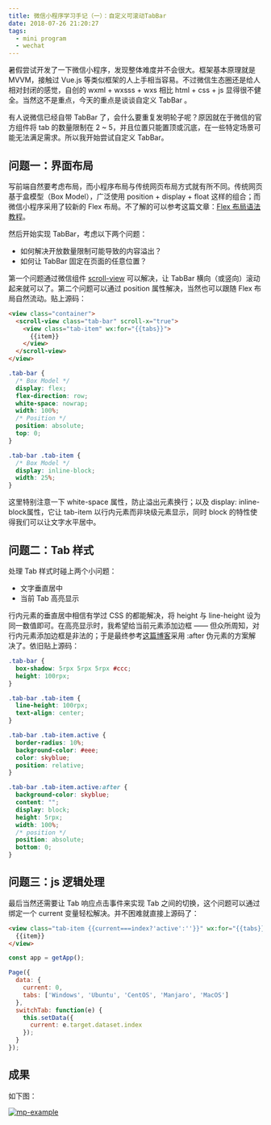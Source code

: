 ```yaml
---
title: 微信小程序学习手记（一）：自定义可滚动TabBar
date: 2018-07-26 21:20:27
tags:
  - mini program
  - wechat
---
```


暑假尝试开发了一下微信小程序，发现整体难度并不会很大。框架基本原理就是 MVVM，接触过 Vue.js 等类似框架的人上手相当容易。不过微信生态圈还是给人相对封闭的感觉，自创的 wxml + wxsss + wxs 相比 html + css + js 显得很不健全。当然这不是重点，今天的重点是谈谈自定义 TabBar 。

<!--more-->

有人说微信已经自带 TabBar 了，会什么要重复发明轮子呢？原因就在于微信的官方组件将 tab 的数量限制在 2 ~ 5，并且位置只能置顶或沉底，在一些特定场景可能无法满足需求。所以我开始尝试自定义 TabBar。

## 问题一：界面布局

写前端自然要考虑布局，而小程序布局与传统网页布局方式就有所不同。传统网页基于盒模型（Box Model），广泛使用 position + display + float 这样的组合；而微信小程序采用了较新的 Flex 布局。不了解的可以参考这篇文章：[Flex 布局语法教程](http://www.runoob.com/w3cnote/flex-grammar.html)。

然后开始实现 TabBar，考虑以下两个问题：

- 如何解决开放数量限制可能导致的内容溢出？
- 如何让 TabBar 固定在页面的任意位置？

第一个问题通过微信组件 [scroll-view](https://developers.weixin.qq.com/miniprogram/dev/component/scroll-view.html) 可以解决，让 TabBar 横向（或竖向）滚动起来就可以了。第二个问题可以通过 position 属性解决，当然也可以跟随 Flex 布局自然流动。贴上源码：

```html
<view class="container">
  <scroll-view class="tab-bar" scroll-x="true">
    <view class="tab-item" wx:for="{{tabs}}">
      {{item}}
    </view>
  </scroll-view>
</view>
```
```css
.tab-bar {
  /* Box Model */
  display: flex;
  flex-direction: row;
  white-space: nowrap;
  width: 100%;
  /* Position */
  position: absolute;
  top: 0;
}

.tab-bar .tab-item {
  /* Box Model */
  display: inline-block;
  width: 25%;
}
```

这里特别注意一下 white-space 属性，防止溢出元素换行；以及 display: inline-block属性，它让 tab-item 以行内元素而非块级元素显示，同时 block 的特性使得我们可以让文字水平居中。

## 问题二：Tab 样式

处理 Tab 样式时碰上两个小问题：

- 文字垂直居中
- 当前 Tab 高亮显示

行内元素的垂直居中相信有学过 CSS 的都能解决，将 height 与 line-height 设为同一数值即可。在高亮显示时，我希望给当前元素添加边框 —— 但众所周知，对行内元素添加边框是非法的；于是最终参考[这篇博客](https://blog.csdn.net/sophie_u/article/details/71745125)采用 :after 伪元素的方案解决了。依旧贴上源码：

```css
.tab-bar {
  box-shadow: 5rpx 5rpx 5rpx #ccc;
  height: 100rpx;
}

.tab-bar .tab-item {
  line-height: 100rpx;
  text-align: center;
}

.tab-bar .tab-item.active {
  border-radius: 10%;
  background-color: #eee;
  color: skyblue;
  position: relative;
}

.tab-bar .tab-item.active:after {
  background-color: skyblue;
  content: "";
  display: block;
  height: 5rpx;
  width: 100%;
  /* position */
  position: absolute;
  bottom: 0;
}
```

## 问题三：js 逻辑处理

最后当然还需要让 Tab 响应点击事件来实现 Tab 之间的切换，这个问题可以通过绑定一个 current 变量轻松解决。并不困难就直接上源码了：

```html
<view class="tab-item {{current===index?'active':''}}" wx:for="{{tabs}}" data-index="{{index}}" bindtap="switchTab">
  {{item}}
</view>
```
```javascript
const app = getApp();

Page({
  data: {
    current: 0,
    tabs: ['Windows', 'Ubuntu', 'CentOS', 'Manjaro', 'MacOS']
  },
  switchTab: function(e) {
    this.setData({
      current: e.target.dataset.index
    });
  }
});
```

## 成果

如下图：

[![mp-example](https://i.loli.net/2019/09/27/BvqH9cmM5PDtw36.gif)](https://i.loli.net/2019/09/27/BvqH9cmM5PDtw36.gif)